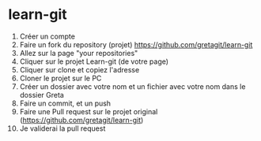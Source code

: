 # learn-git

1. Créer un compte
2. Faire un fork du repository (projet) https://github.com/gretagit/learn-git
3. Allez sur la page "your repositories"
4. Cliquer sur le projet Learn-git (de votre page)
5. Cliquer sur clone et copiez l'adresse
6. Cloner le projet sur le PC
7. Créer un dossier avec votre nom et un fichier avec votre nom dans le dossier Greta
8. Faire un commit, et un push
9. Faire une Pull request sur le projet original (https://github.com/gretagit/learn-git)
10. Je validerai la pull request